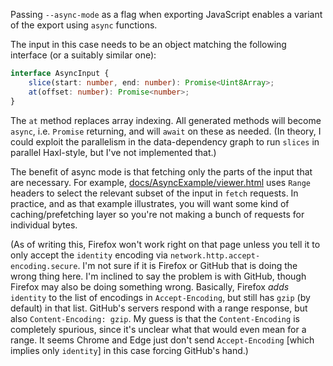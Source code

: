 Passing `--async-mode` as a flag when exporting JavaScript enables
a variant of the export using `async` functions. 

The input in this case needs to be an object matching the following
interface (or a suitably similar one):

```typescript
interface AsyncInput {
    slice(start: number, end: number): Promise<Uint8Array>;
    at(offset: number): Promise<number>;
}
```

The `at` method replaces array indexing. All generated methods will
become `async`, i.e. `Promise` returning, and will `await` on these
as needed. (In theory, I could exploit the parallelism in the data-dependency
graph to run `slices` in parallel Haxl-style, but I've not implemented that.)

The benefit of async mode is that fetching only the parts of the input
that are necessary. For example, [docs/AsyncExample/viewer.html](AsyncExample/viewer.html)
uses `Range` headers to select the relevant subset of the input in `fetch`
requests. In practice, and as that example illustrates, you will want some kind of
caching/prefetching layer so you're not making a bunch of requests for individual
bytes.

(As of writing this, Firefox won't work right on that page unless you tell it
to only accept the `identity` encoding via `network.http.accept-encoding.secure`.
I'm not sure if it is Firefox or GitHub that is doing the wrong thing here. I'm
inclined to say the problem is with GitHub, though Firefox may also be doing something
wrong. Basically, Firefox *adds* `identity` to the list of encodings in `Accept-Encoding`,
but still has `gzip` (by default) in that list. GitHub's servers respond with
a range response, but also `Content-Encoding: gzip`. My guess is that the `Content-Encoding`
is completely spurious, since it's unclear what that would even mean for a range.
It seems Chrome and Edge just don't send `Accept-Encoding` [which implies only `identity`]
in this case forcing GitHub's hand.)
